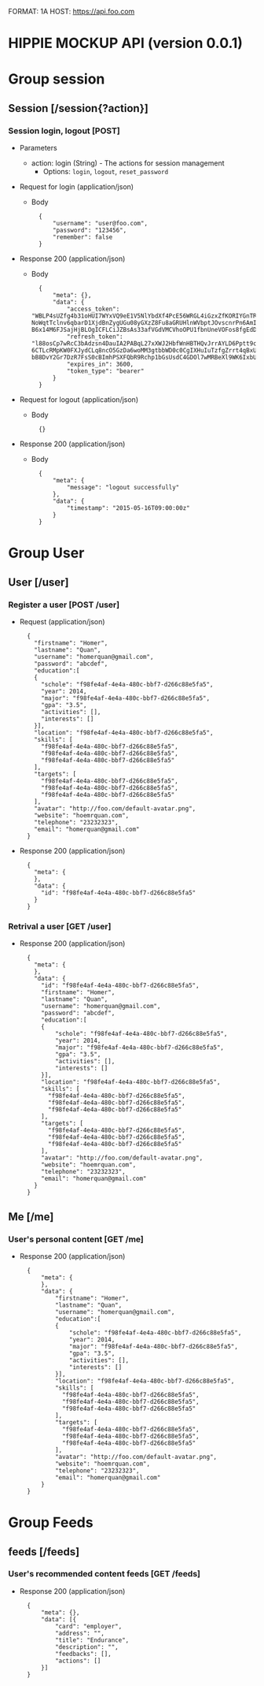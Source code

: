 FORMAT: 1A
HOST: https://api.foo.com

# HIPPIE MOCKUP API (version 0.0.1)

# Group session

## Session [/session{?action}]

### Session login, logout [POST]

+ Parameters
    + action: login (String) - The actions for session management
    	+ Options: `login`, `logout`, `reset_password`

+ Request for login (application/json)  
	
	+ Body

			{
				"username": "user@foo.com", 
				"password": "123456", 
				"remember": false
			}

+ Response 200 (application/json)

	+ Body

			{
				"meta": {},
				"data": {
					"access_token": "WBLP4sUZfg4b31oHUI7WYxVQ9eE1V5NlYbdXf4PcE56WRGL4iGzxZfKORIYGnTRS1b7yPCTohuJeufH49Qgn7TZ			NoWqtTclnv6qbarD1XjdBnZygUGu08yGXzZ8Fu8aGRUHlnWVbptJOvscnrPn6AmIBJykACPmOm6KHXK3q8G7iq7YaW34KGBy75ZQbqZD			B6x14M6FJSajHjBLOgICFLCiJZBsAs33afVGdVMCVhoOPU1fbnUneVOFos8fgEdDf",
					"refresh_token": "l88osCp7wRcC3bAdzsn4DauIA2PABqL27xXWJ2HbfWnHBTHQvJrrAYLD6Pptt9cBisQdqf6n9bB64DRCFxdEWk			6CTLcRMpKW0FXJydCLq8ncO5GzDa6woMM3gtbbWD0c0CgIXHuIuTzfgZrrt4qBxUb1vii96NT67WbIVFkVcjzqTXuUHkfhOlOSckit2l			bB8DvY2Gr7DzR7FsS0cBImhPSXFQbR9Rchp1bGsUsdC4GDOl7wMRBeXl9WK6IxbUqR",
					"expires_in": 3600,
					"token_type": "bearer"
				}
			}

+ Request for logout (application/json)  
	
	+ Body

			{}

+ Response 200 (application/json)

	+ Body

			{
				"meta": {
					"message": "logout successfully"
				},
				"data": {
					"timestamp": "2015-05-16T09:00:00z"
				}
			}			


# Group User

## User [/user]

### Register a user [POST /user]

+ Request (application/json)

		{
		  "firstname": "Homer",
		  "lastname": "Quan",
		  "username": "homerquan@gmail.com",
		  "password": "abcdef",
		  "education":[
		  {
		  	"schole": "f98fe4af-4e4a-480c-bbf7-d266c88e5fa5",
		  	"year": 2014,
		  	"major": "f98fe4af-4e4a-480c-bbf7-d266c88e5fa5",
		  	"gpa": "3.5",
		  	"activities": [],
		  	"interests": []
		  }],
		  "location": "f98fe4af-4e4a-480c-bbf7-d266c88e5fa5",
		  "skills": [
		    "f98fe4af-4e4a-480c-bbf7-d266c88e5fa5",
		    "f98fe4af-4e4a-480c-bbf7-d266c88e5fa5",
		    "f98fe4af-4e4a-480c-bbf7-d266c88e5fa5"
		  ],
		  "targets": [
		    "f98fe4af-4e4a-480c-bbf7-d266c88e5fa5",
		    "f98fe4af-4e4a-480c-bbf7-d266c88e5fa5",
		    "f98fe4af-4e4a-480c-bbf7-d266c88e5fa5"
		  ],
		  "avatar": "http://foo.com/default-avatar.png",  
		  "website": "hoemrquan.com",
		  "telephone": "23232323",
		  "email": "homerquan@gmail.com"
		}

+ Response 200 (application/json)
		
		{
		  "meta": {
		  },
		  "data": {
		    "id": "f98fe4af-4e4a-480c-bbf7-d266c88e5fa5"
     	  }
		}		

### Retrival a user [GET /user]

+ Response 200 (application/json)
		
		{
		  "meta": {
		  },
		  "data": {
		    "id": "f98fe4af-4e4a-480c-bbf7-d266c88e5fa5",
		 	"firstname": "Homer",
		 	"lastname": "Quan",
		 	"username": "homerquan@gmail.com",
		 	"password": "abcdef",
		 	"education":[
		 	{
		 		"schole": "f98fe4af-4e4a-480c-bbf7-d266c88e5fa5",
		 		"year": 2014,
		 		"major": "f98fe4af-4e4a-480c-bbf7-d266c88e5fa5",
		 		"gpa": "3.5",
		 		"activities": [],
		 		"interests": []
		 	}],
		 	"location": "f98fe4af-4e4a-480c-bbf7-d266c88e5fa5",
		 	"skills": [
		 	  "f98fe4af-4e4a-480c-bbf7-d266c88e5fa5",
		 	  "f98fe4af-4e4a-480c-bbf7-d266c88e5fa5",
		 	  "f98fe4af-4e4a-480c-bbf7-d266c88e5fa5"
		 	],
		 	"targets": [
		 	  "f98fe4af-4e4a-480c-bbf7-d266c88e5fa5",
		 	  "f98fe4af-4e4a-480c-bbf7-d266c88e5fa5",
		 	  "f98fe4af-4e4a-480c-bbf7-d266c88e5fa5"
		 	],
		 	"avatar": "http://foo.com/default-avatar.png",  
		 	"website": "hoemrquan.com",
		 	"telephone": "23232323",
		 	"email": "homerquan@gmail.com"
     	  }
		}			

## Me [/me]

### User's personal content  [GET /me]

+ Response 200 (application/json)
		
		{
		  	"meta": {
		  	},
		  	"data": {
		 		"firstname": "Homer",
		 		"lastname": "Quan",
		 		"username": "homerquan@gmail.com",
		 		"education":[
		 		{
		 			"schole": "f98fe4af-4e4a-480c-bbf7-d266c88e5fa5",
		 			"year": 2014,
		 			"major": "f98fe4af-4e4a-480c-bbf7-d266c88e5fa5",
		 			"gpa": "3.5",
		 			"activities": [],
		 			"interests": []
		 		}],
		 		"location": "f98fe4af-4e4a-480c-bbf7-d266c88e5fa5",
		 		"skills": [
		 		  "f98fe4af-4e4a-480c-bbf7-d266c88e5fa5",
		 		  "f98fe4af-4e4a-480c-bbf7-d266c88e5fa5",
		 		  "f98fe4af-4e4a-480c-bbf7-d266c88e5fa5"
		 		],
		 		"targets": [
		 		  "f98fe4af-4e4a-480c-bbf7-d266c88e5fa5",
		 		  "f98fe4af-4e4a-480c-bbf7-d266c88e5fa5",
		 		  "f98fe4af-4e4a-480c-bbf7-d266c88e5fa5"
		 		],
		 		"avatar": "http://foo.com/default-avatar.png",  
		 		"website": "hoemrquan.com",
		 		"telephone": "23232323",
		 		"email": "homerquan@gmail.com"
			}
		}	


# Group Feeds

## feeds [/feeds]

### User's recommended content feeds [GET /feeds]

+ Response 200 (application/json)
		
		{
			"meta": {},
			"data": [{
				"card": "employer",
				"address": "",
				"title": "Endurance",
				"description": "",
				"feedbacks": [],
				"actions": []
			}]
		}


